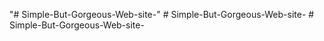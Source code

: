 "# Simple-But-Gorgeous-Web-site-" 
#   S i m p l e - B u t - G o r g e o u s - W e b - s i t e -  
 #   S i m p l e - B u t - G o r g e o u s - W e b - s i t e -  
 